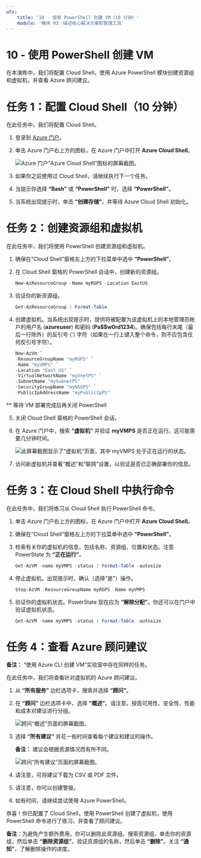 ```yaml
---
wts:
    title: '10 - 使用 PowerShell 创建 VM（10 分钟）'
    module: '模块 03：描述核心解决方案和管理工具'
---
```

# 10 - 使用 PowerShell 创建 VM

在本演练中，我们将配置 Cloud Shell，使用 Azure PowerShell 模块创建资源组和虚拟机，并查看 Azure 顾问建议。 

# 任务 1：配置 Cloud Shell（10 分钟）

在此任务中，我们将配置 Cloud Shell。 

1. 登录到 [Azure 门户](https://portal.azure.com)。

2. 单击 Azure 门户右上方的图标，在 Azure 门户中打开 **Azure Cloud Shell**。

    ![Azure 门户“Azure Cloud Shell”图标的屏幕截图。](../images/1002.png)

3. 如果你之前使用过 Cloud Shell，请继续执行下一个任务。 

4. 当提示你选择 **“Bash”** 或 **“PowerShell”** 时，选择 **“PowerShell”**。

5. 当系统出现提示时，单击 **“创建存储”**，并等待 Azure Cloud Shell 初始化。 

# 任务 2：创建资源组和虚拟机

在此任务中，我们将使用 PowerShell 创建资源组和虚拟机。  

1. 确保在“Cloud Shell”窗格左上方的下拉菜单中选中 **“PowerShell”**。

2. 在 Cloud Shell 窗格的 PowerShell 会话中，创建新的资源组。 

    ```PowerShell
    New-AzResourceGroup -Name myRGPS -Location EastUS
    ```

3. 验证你的新资源组。 

    ```PowerShell
    Get-AzResourceGroup | Format-Table
    ```

4. 创建虚拟机。当系统出现提示时，提供将被配置为该虚拟机上的本地管理员帐户的用户名 (**azureuser**) 和密码 (**Pa$$w0rd1234**)。确保包括每行末尾（最后一行除外）的反引号 (`) 字符（如果在一行上键入整个命令，则不应包含任何反引号字符）。

    ```PowerShell
    New-AzVm `
    -ResourceGroupName "myRGPS" `
    -Name "myVMPS" `
    -Location "East US" `
    -VirtualNetworkName "myVnetPS" `
    -SubnetName "mySubnetPS" `
    -SecurityGroupName "myNSGPS" `
    -PublicIpAddressName "myPublicIpPS"
    ```
** 等待 VM 部署完成后再关闭 PowerShell

5. 关闭 Cloud Shell 窗格的 PowerShell 会话。

6. 在 Azure 门户中，搜索 **“虚拟机”** 并验证 **myVMPS** 是否正在运行。这可能需要几分钟时间。

    ![此屏幕截图显示了“虚拟机”页面，其中 myVMPS 处于正在运行的状态。](../images/1001.png)

7. 访问新虚拟机并查看“概述”和“联网”设置，以验证是否已正确部署你的信息。 

# 任务 3：在 Cloud Shell 中执行命令

在此任务中，我们将练习从 Cloud Shell 执行 PowerShell 命令。 

1. 单击 Azure 门户右上方的图标，在 Azure 门户中打开 **Azure Cloud Shell**。

2. 确保在“Cloud Shell”窗格左上方的下拉菜单中选中 **“PowerShell”**。

3. 检索有关你的虚拟机的信息，包括名称、资源组、位置和状态。注意 PowerState 为 **“正在运行”**。

    ```PowerShell
    Get-AzVM -name myVMPS -status | Format-Table -autosize
    ```

4. 停止虚拟机。出现提示时，确认（选择“是”）操作。 

    ```PowerShell
    Stop-AzVM -ResourceGroupName myRGPS -Name myVMPS
    ```

5. 验证你的虚拟机状态。PowerState 现在应为 **“解除分配”**。你还可以在门户中验证虚拟机状态。 

    ```PowerShell
    Get-AzVM -name myVMPS -status | Format-Table -autosize
    ```

# 任务 4：查看 Azure 顾问建议

**备注：** “使用 Azure CLI 创建 VM”实验室中存在同样的任务。 

在此任务中，我们将查看针对虚拟机的 Azure 顾问建议。 

1. 从 **“所有服务”** 边栏选项卡，搜索并选择 **“顾问”**。 

2. 在 **“顾问”** 边栏选项卡中，选择 **“概述”**。请注意，按高可用性、安全性、性能和成本对建议进行分组。 

    ![顾问“概述”页面的屏幕截图。](../images/1003.png)

3. 选择 **“所有建议”** 并花一些时间查看每个建议和建议的操作。 

    **备注：** 建议会根据资源情况而有所不同。 

    ![顾问“所有建议”页面的屏幕截图。 ](../images/1004.png)

4. 请注意，可将建议下载为 CSV 或 PDF 文件。 

5. 请注意，你可以创建警报。 

6. 如有时间，请继续尝试使用 Azure PowerShell。 

恭喜！你已配置了 Cloud Shell，使用 PowerShell 创建了虚拟机，使用 PowerShell 命令进行了练习，并查看了顾问建议。

**备注**：为避免产生额外费用，你可以删除此资源组。搜索资源组，单击你的资源组，然后单击 **“删除资源组”**。验证资源组的名称，然后单击 **“删除”**。关注 **“通知”**，了解删除操作的进度。
